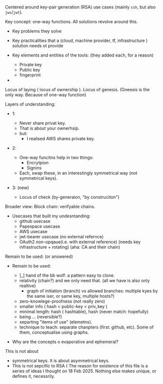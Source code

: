 Centered around key-pair generation (RSA) use cases (mainly `ssh`, but also `jws`/`jwt`).

Key concept: one-way functions. All solutions revolve around this.

* Key problems they solve
* Key practicalities that a (cloud, machine provider, tf, infrastructure ) solution needs ot provide

* Key elements and entities of the tools: (they added each, for a reason)
   * Private key
   * Public key
   * fingerprint
* 

Locus of laying ( locus of ownership ).
Locus of genesis. (Gneesis is the only way. Because of one-way function)

Layers of understanding:
* 1:
    * Never share privat key.
    * That is about your ownerhsip.
    * but:
        * I realised AWS shares private key.
* 2:
    * One-way funcitns help in two things:
        * Encrytpion
        * Signins
    * Each, swap these, in an interestingly symmetrical way (not symmetrical keys).

* 3: (new)
   * Locus of check (by-generaion, "by construciton")

Broader view:
Block chain: verifyable chains.


* Usecases that built my undesntanding:
   * github usecase
   * Papespace usecase
   * AWS usecase
   * jwt-bearer usecase (no external refernce)
   * OAuth2 non-opqaue(i.e. with external reference) (needs key infrastructure + rotating) (aha: CA and their chain)

Remain to be used: (or answered)
* Remain to be used:
     * [_] hand of the bb wolf: a pattern easy to clone.
     * relativity (chain?) and we only need that. (all we have is also only realtive)
         * graph of initiation (branch) vs allowed branches: multiple kyes by the same iser, or same key, multiple hosts?)
     * zero-knowlege-proofness (not really zero)
     * smaller info ( hash < public-key < priv_key )
     * minimal length: hash ( hashtable), hash (never match: hopefully)
     * being ... (reversible?)
     * separting "items of use" (elemetns).
     * technique to teach: separate chanpters (first: github, etc). Some of them, conceptualise using graphs.

* Why are the concepts o evaporative and ephemeral?


This is not about
* symmetrical keys. It is about asymmetrical keys.
* This is not sepcific to RSA (
The reason for existence of this file is a series of ideas I thought on 18 Feb 2025. Nothing else makes unique, or defines it, necessrily.
